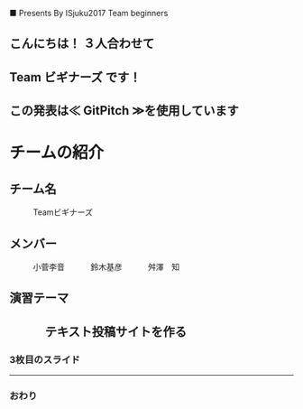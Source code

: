■ Presents By ISjuku2017 Team beginners
## こんにちは！ ３人合わせて
## Team ビギナーズ です！
この発表は≪ GitPitch ≫を使用しています
---
# チームの紹介
## チーム名
　　　Teamビギナーズ
## メンバー
　　　小菅李音
　　　鈴木基彦
　　　舛澤　知
## 演習テーマ
　　　テキスト投稿サイトを作る
---


### 3枚目のスライド


---


### おわり
